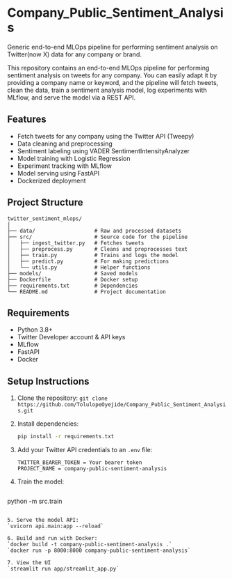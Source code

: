 # Company_Public_Sentiment_Analysis
Generic end-to-end MLOps pipeline for performing sentiment analysis on Twitter(now X) data for any company or brand.

This repository contains an end-to-end MLOps pipeline for performing sentiment analysis on tweets for any company.
You can easily adapt it by providing a company name or keyword, and the pipeline will fetch tweets, clean the data,
train a sentiment analysis model, log experiments with MLflow, and serve the model via a REST API.

## Features
- Fetch tweets for any company using the Twitter API (Tweepy)
- Data cleaning and preprocessing
- Sentiment labeling using VADER SentimentIntensityAnalyzer
- Model training with Logistic Regression
- Experiment tracking with MLflow
- Model serving using FastAPI
- Dockerized deployment

## Project Structure
```
twitter_sentiment_mlops/
│
├── data/                   # Raw and processed datasets
├── src/                    # Source code for the pipeline
│   ├── ingest_twitter.py   # Fetches tweets
│   ├── preprocess.py       # Cleans and preprocesses text
│   ├── train.py            # Trains and logs the model
│   ├── predict.py          # For making predictions
│   └── utils.py            # Helper functions
├── models/                 # Saved models
├── Dockerfile              # Docker setup
├── requirements.txt        # Dependencies
└── README.md               # Project documentation
```

## Requirements
- Python 3.8+
- Twitter Developer account & API keys
- MLflow
- FastAPI
- Docker

## Setup Instructions
1. Clone the repository:
   `git clone https://github.com/TolulopeOyejide/Company_Public_Sentiment_Analysis.git`

2. Install dependencies:
   ```bash
   pip install -r requirements.txt
   ```

3. Add your Twitter API credentials to an `.env` file:
   ```env
   TWITTER_BEARER_TOKEN = Your bearer token
   PROJECT_NAME = company-public-sentiment-analysis
   ```

4. Train the model:
   ```bash
  python -m src.train
   ```

5. Serve the model API:
  `uvicorn api.main:app --reload`

6. Build and run with Docker:
   `docker build -t company-public-sentiment-analysis .`
   `docker run -p 8000:8000 company-public-sentiment-analysis`
   
7. View the UI
   `streamlit run app/streamlit_app.py`

